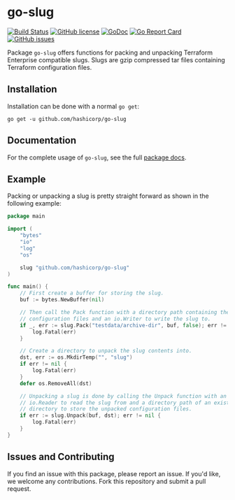# go-slug

[![Build Status](https://github.com/hashicorp/go-slug/actions/workflows/test.yml/badge.svg)](https://github.com/hashicorp/go-slug/actions/workflows/test.yml)
[![GitHub license](https://img.shields.io/github/license/hashicorp/go-slug.svg)](https://github.com/hashicorp/go-slug/blob/main/LICENSE)
[![GoDoc](https://godoc.org/github.com/hashicorp/go-slug?status.svg)](https://godoc.org/github.com/hashicorp/go-slug)
[![Go Report Card](https://goreportcard.com/badge/github.com/hashicorp/go-slug)](https://goreportcard.com/report/github.com/hashicorp/go-slug)
[![GitHub issues](https://img.shields.io/github/issues/hashicorp/go-slug.svg)](https://github.com/hashicorp/go-slug/issues)

Package `go-slug` offers functions for packing and unpacking Terraform Enterprise
compatible slugs. Slugs are gzip compressed tar files containing Terraform configuration files.

## Installation

Installation can be done with a normal `go get`:

```
go get -u github.com/hashicorp/go-slug
```

## Documentation

For the complete usage of `go-slug`, see the full [package docs](https://godoc.org/github.com/hashicorp/go-slug).

## Example

Packing or unpacking a slug is pretty straight forward as shown in the
following example:

```go
package main

import (
	"bytes"
	"io"
	"log"
	"os"

	slug "github.com/hashicorp/go-slug"
)

func main() {
	// First create a buffer for storing the slug.
	buf := bytes.NewBuffer(nil)

	// Then call the Pack function with a directory path containing the
	// configuration files and an io.Writer to write the slug to.
	if _, err := slug.Pack("testdata/archive-dir", buf, false); err != nil {
		log.Fatal(err)
	}

	// Create a directory to unpack the slug contents into.
	dst, err := os.MkdirTemp("", "slug")
	if err != nil {
		log.Fatal(err)
	}
	defer os.RemoveAll(dst)

	// Unpacking a slug is done by calling the Unpack function with an
	// io.Reader to read the slug from and a directory path of an existing
	// directory to store the unpacked configuration files.
	if err := slug.Unpack(buf, dst); err != nil {
		log.Fatal(err)
	}
}
```

## Issues and Contributing

If you find an issue with this package, please report an issue. If you'd like,
we welcome any contributions. Fork this repository and submit a pull request.
